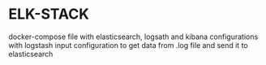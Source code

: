 # ELK-STACK
docker-compose file with elasticsearch, logsath and kibana configurations with logstash input configuration to get data from .log file and send it to elasticsearch
